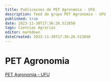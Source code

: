 ```yaml
---
title: Publicacoes de PET Agronomia - UFU
description: feed do grupo PET Agronomia - UFU
published: true
date: 2023-11-30T17:36:26.513850
tags: Ciencias Agrarias
editor: markdown
dateCreated: 2023-11-30T17:36:26.513850
---
```


# PET Agronomia
[PET Agronomia - UFU](/grupo/169PETAgronomiaUFU.md)